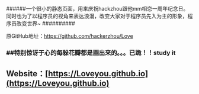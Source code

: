 ######一个很小的静态页面，用来庆祝hackzhou跟他mm相恋一周年纪念日。同时也为了以程序员的视角来表达浪漫，改变大家对于程序员先入为主的形象，程序员改变世界~ ##########



原GitHub地址：https://github.com/hackerzhou/Love
###  ##特别惊讶于心的每躲花瓣都是画出来的。。。已跪！！study it
## Website：[https://Loveyou.github.io](https://Loveyou.github.io) ##



